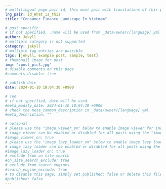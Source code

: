 ```yaml
---
# multilingual page pair id, this must pair with translations of this page. (This name must be unique)
lng_pair: id_What_is_this
title: "Consumer Finance Landscape In Vietnam"

# post specific
# if not specified, .name will be used from _data/owner/[language].yml
author: Jekyll
# multiple category is not supported
category: jekyll
# multiple tag entries are possible
tags: [jekyll, example post, sample, test]
# thumbnail image for post
img: ":post_pic3.jpg"
# disable comments on this page
#comments_disable: true

# publish date
date: 2024-01-10 10:04:30 +0900

# seo
# if not specified, date will be used.
#meta_modify_date: 2024-01-10 10:04:30 +0900
# check the meta_common_description in _data/owner/[language].yml
#meta_description: ""

# optional
# please use the "image_viewer_on" below to enable image viewer for individual pages or posts (_posts/ or [language]/_posts folders).
# image viewer can be enabled or disabled for all posts using the "image_viewer_posts: true" setting in _data/conf/main.yml.
#image_viewer_on: true
# please use the "image_lazy_loader_on" below to enable image lazy loader for individual pages or posts (_posts/ or [language]/_posts folders).
# image lazy loader can be enabled or disabled for all posts using the "image_lazy_loader_posts: true" setting in _data/conf/main.yml.
#image_lazy_loader_on: true
# exclude from on site search
#on_site_search_exclude: true
# exclude from search engines
#search_engine_exclude: true
# to disable this page, simply set published: false or delete this file
#published: false
---
```

